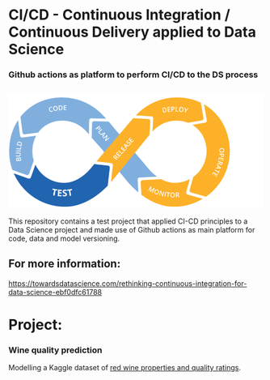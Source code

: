 # CI/CD - Continuous Integration / Continuous Delivery applied to Data Science

### Github actions as platform to perform CI/CD to the DS process
##   
##

![image](./img/cd-ci2.jpg)

This repository contains a test project that applied CI-CD principles to a Data Science project and made use of Github actions as main platform for code, data and model versioning.



## For more information:

https://towardsdatascience.com/rethinking-continuous-integration-for-data-science-ebf0dfc61788


# Project:
### Wine quality prediction
Modelling a Kaggle dataset of [red wine properties and quality ratings](https://www.kaggle.com/uciml/red-wine-quality-cortez-et-al-2009). 
